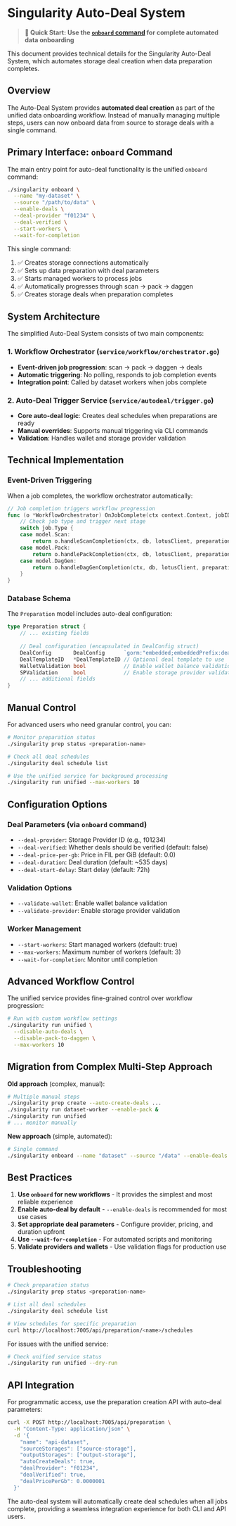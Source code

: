 # Singularity Auto-Deal System

> **🚀 Quick Start: Use the [`onboard` command](../../README.md#-auto-deal-system) for complete automated data onboarding**

This document provides technical details for the Singularity Auto-Deal System, which automates storage deal creation when data preparation completes.

## Overview

The Auto-Deal System provides **automated deal creation** as part of the unified data onboarding workflow. Instead of manually managing multiple steps, users can now onboard data from source to storage deals with a single command.

## Primary Interface: `onboard` Command

The main entry point for auto-deal functionality is the unified `onboard` command:

```bash
./singularity onboard \
  --name "my-dataset" \
  --source "/path/to/data" \
  --enable-deals \
  --deal-provider "f01234" \
  --deal-verified \
  --start-workers \
  --wait-for-completion
```

This single command:
1. ✅ Creates storage connections automatically
2. ✅ Sets up data preparation with deal parameters
3. ✅ Starts managed workers to process jobs
4. ✅ Automatically progresses through scan → pack → daggen
5. ✅ Creates storage deals when preparation completes

## System Architecture

The simplified Auto-Deal System consists of two main components:

### 1. **Workflow Orchestrator** (`service/workflow/orchestrator.go`)
- **Event-driven job progression**: scan → pack → daggen → deals
- **Automatic triggering**: No polling, responds to job completion events
- **Integration point**: Called by dataset workers when jobs complete

### 2. **Auto-Deal Trigger Service** (`service/autodeal/trigger.go`)
- **Core auto-deal logic**: Creates deal schedules when preparations are ready
- **Manual overrides**: Supports manual triggering via CLI commands
- **Validation**: Handles wallet and storage provider validation

## Technical Implementation

### Event-Driven Triggering

When a job completes, the workflow orchestrator automatically:

```go
// Job completion triggers workflow progression
func (o *WorkflowOrchestrator) OnJobComplete(ctx context.Context, jobID model.JobID) error {
    // Check job type and trigger next stage
    switch job.Type {
    case model.Scan:
        return o.handleScanCompletion(ctx, db, lotusClient, preparation)
    case model.Pack:
        return o.handlePackCompletion(ctx, db, lotusClient, preparation)
    case model.DagGen:
        return o.handleDagGenCompletion(ctx, db, lotusClient, preparation)
    }
}
```

### Database Schema

The `Preparation` model includes auto-deal configuration:

```go
type Preparation struct {
    // ... existing fields
    
    // Deal configuration (encapsulated in DealConfig struct)
    DealConfig       DealConfig      `gorm:"embedded;embeddedPrefix:deal_config_"`
    DealTemplateID   *DealTemplateID // Optional deal template to use
    WalletValidation bool            // Enable wallet balance validation  
    SPValidation     bool            // Enable storage provider validation
    // ... additional fields
}
```

## Manual Control

For advanced users who need granular control, you can:

```bash
# Monitor preparation status
./singularity prep status <preparation-name>

# Check all deal schedules
./singularity deal schedule list

# Use the unified service for background processing
./singularity run unified --max-workers 10
```

## Configuration Options

### Deal Parameters (via `onboard` command)
- `--deal-provider`: Storage Provider ID (e.g., f01234)
- `--deal-verified`: Whether deals should be verified (default: false)
- `--deal-price-per-gb`: Price in FIL per GiB (default: 0.0)
- `--deal-duration`: Deal duration (default: ~535 days)
- `--deal-start-delay`: Start delay (default: 72h)

### Validation Options
- `--validate-wallet`: Enable wallet balance validation
- `--validate-provider`: Enable storage provider validation

### Worker Management
- `--start-workers`: Start managed workers (default: true)
- `--max-workers`: Maximum number of workers (default: 3)
- `--wait-for-completion`: Monitor until completion

## Advanced Workflow Control

The unified service provides fine-grained control over workflow progression:

```bash
# Run with custom workflow settings
./singularity run unified \
  --disable-auto-deals \
  --disable-pack-to-daggen \
  --max-workers 10
```

## Migration from Complex Multi-Step Approach

**Old approach** (complex, manual):
```bash
# Multiple manual steps
./singularity prep create --auto-create-deals ...
./singularity run dataset-worker --enable-pack &
./singularity run unified
# ... monitor manually
```

**New approach** (simple, automated):
```bash
# Single command
./singularity onboard --name "dataset" --source "/data" --enable-deals --deal-provider "f01234"
```

## Best Practices

1. **Use `onboard` for new workflows** - It provides the simplest and most reliable experience
2. **Enable auto-deal by default** - `--enable-deals` is recommended for most use cases
3. **Set appropriate deal parameters** - Configure provider, pricing, and duration upfront
4. **Use `--wait-for-completion`** - For automated scripts and monitoring
5. **Validate providers and wallets** - Use validation flags for production use

## Troubleshooting

```bash
# Check preparation status
./singularity prep status <preparation-name>

# List all deal schedules
./singularity deal schedule list

# View schedules for specific preparation
curl http://localhost:7005/api/preparation/<name>/schedules
```

For issues with the unified service:
```bash
# Check unified service status
./singularity run unified --dry-run
```

## API Integration

For programmatic access, use the preparation creation API with auto-deal parameters:

```bash
curl -X POST http://localhost:7005/api/preparation \
  -H "Content-Type: application/json" \
  -d '{
    "name": "api-dataset",
    "sourceStorages": ["source-storage"],
    "outputStorages": ["output-storage"],
    "autoCreateDeals": true,
    "dealProvider": "f01234",
    "dealVerified": true,
    "dealPricePerGb": 0.0000001
  }'
```

The auto-deal system will automatically create deal schedules when all jobs complete, providing a seamless integration experience for both CLI and API users.